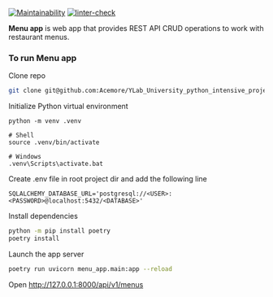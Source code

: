 [![Maintainability](https://api.codeclimate.com/v1/badges/299b5686e1ff7bdb76a8/maintainability)](https://codeclimate.com/github/Acemore/YLab_University_python_intensive_project/maintainability)
[![linter-check](https://github.com/Acemore/YLab_University_python_intensive_project/actions/workflows/linter.yml/badge.svg?branch=main)](https://github.com/Acemore/YLab_University_python_intensive_project/actions/workflows/linter.yml)

**Menu app** is web app that provides REST API CRUD operations to work with restaurant menus. 

### To run **Menu app**

Clone repo

```bash
git clone git@github.com:Acemore/YLab_University_python_intensive_project.git
```

Initialize Python virtual environment

```
python -m venv .venv

# Shell
source .venv/bin/activate

# Windows
.venv\Scripts\activate.bat
```

Create .env file in root project dir and add the following line

```
SQLALCHEMY_DATABASE_URL='postgresql://<USER>:<PASSWORD>@localhost:5432/<DATABASE>'
```

Install dependencies

```bash
python -m pip install poetry
poetry install
```

Launch the app server

```bash
poetry run uvicorn menu_app.main:app --reload
```

Open http://127.0.0.1:8000/api/v1/menus
